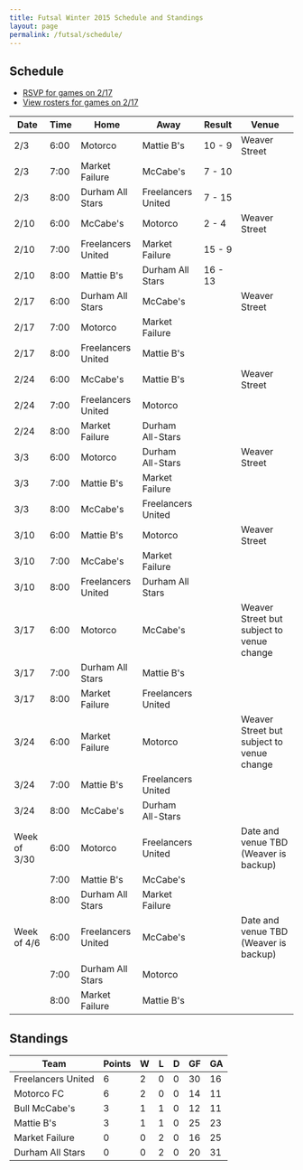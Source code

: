 ```yaml
---
title: Futsal Winter 2015 Schedule and Standings
layout: page
permalink: /futsal/schedule/
---
```


## Schedule

- [RSVP for games on 2/17](http://goo.gl/forms/uZGaOQ7iTQ)
- [View rosters for games on 2/17](https://docs.google.com/spreadsheets/d/1wtssMhVkU-NzG3oqKfgyLnaHfKPxerwv-AybJdX7tkA/edit?usp=sharing)

Date          |  Time  |  Home                |  Away                |  Result  |  Venue
--------------|--------|----------------------|----------------------|----------|-------------------------------------------
2/3      |  6:00  |  Motorco             |  Mattie B's          | 10 - 9   |  Weaver Street
2/3      |  7:00  |  Market Failure      |  McCabe's            |  7 - 10  |
2/3      |  8:00  |  Durham All Stars    |  Freelancers United  |  7 - 15  |
2/10     |  6:00  |  McCabe's            |  Motorco             |  2 - 4   |  Weaver Street
2/10     |  7:00  |  Freelancers United  |  Market Failure      | 15 - 9   |
2/10     |  8:00  |  Mattie B's          |  Durham All Stars    | 16 - 13  |
2/17     |  6:00  |  Durham All Stars    |  McCabe's            |          |  Weaver Street
2/17     |  7:00  |  Motorco             |  Market Failure      |          |
2/17     |  8:00  |  Freelancers United  |  Mattie B's          |          |
2/24     |  6:00  |  McCabe's            |  Mattie B's          |          |  Weaver Street
2/24     |  7:00  |  Freelancers United  |  Motorco             |          |
2/24     |  8:00  |  Market Failure      |  Durham All-Stars    |          |
3/3      |  6:00  |  Motorco             |  Durham All-Stars    |          |  Weaver Street
3/3      |  7:00  |  Mattie B's          |  Market Failure      |          |
3/3      |  8:00  |  McCabe's            |  Freelancers United  |          |
3/10     |  6:00  |  Mattie B's          |  Motorco             |          |  Weaver Street
3/10     |  7:00  |  McCabe's            |  Market Failure      |          |
3/10     |  8:00  |  Freelancers United  |  Durham All Stars    |          |
3/17     |  6:00  |  Motorco             |  McCabe's            |          |  Weaver Street but subject to venue change
3/17     |  7:00  |  Durham All Stars    |  Mattie B's          |          |
3/17     |  8:00  |  Market Failure      |  Freelancers United  |          |
3/24     |  6:00  |  Market Failure      |  Motorco             |          |  Weaver Street but subject to venue change
3/24     |  7:00  |  Mattie B's          |  Freelancers United  |          |
3/24     |  8:00  |  McCabe's            |  Durham All-Stars    |          |
Week of 3/30  |  6:00  |  Motorco             |  Freelancers United  |          |  Date and venue TBD (Weaver is backup)
              |  7:00  |  Mattie B's          |  McCabe's            |          |
              |  8:00  |  Durham All Stars    |  Market Failure      |          |
Week of 4/6   |  6:00  |  Freelancers United  |  McCabe's            |          |  Date and venue TBD (Weaver is backup)
              |  7:00  |  Durham All Stars    |  Motorco             |          |
              |  8:00  |  Market Failure      |  Mattie B's          |          |

## Standings

| Team               | Points | W | L | D | GF | GA |
| ------------------ | ------ | - | - | - | -- | -- |
| Freelancers United | 6      | 2 | 0 | 0 | 30 | 16  |
| Motorco FC         | 6      | 2 | 0 | 0 | 14 | 11  |
| Bull McCabe's      | 3      | 1 | 1 | 0 | 12 | 11  |
| Mattie B's         | 3      | 1 | 1 | 0 | 25  | 23 |
| Market Failure     | 0      | 0 | 2 | 0 | 16  | 25 |
| Durham All Stars   | 0      | 0 | 2 | 0 | 20  | 31 |
